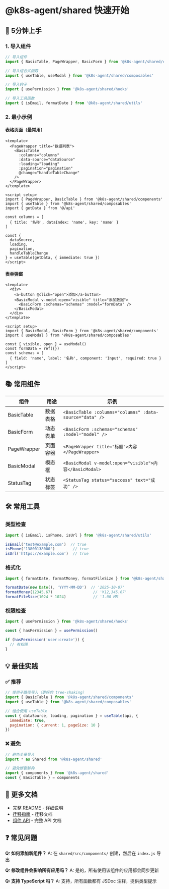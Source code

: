 # @k8s-agent/shared 快速开始

## 🚀 5分钟上手

### 1. 导入组件

```javascript
// 导入组件
import { BasicTable, PageWrapper, BasicForm } from '@k8s-agent/shared/components'

// 导入组合式函数
import { useTable, useModal } from '@k8s-agent/shared/composables'

// 导入钩子
import { usePermission } from '@k8s-agent/shared/hooks'

// 导入工具函数
import { isEmail, formatDate } from '@k8s-agent/shared/utils'
```

### 2. 最小示例

#### 表格页面（最常用）

```vue
<template>
  <PageWrapper title="数据列表">
    <BasicTable
      :columns="columns"
      :data-source="dataSource"
      :loading="loading"
      :pagination="pagination"
      @change="handleTableChange"
    />
  </PageWrapper>
</template>

<script setup>
import { PageWrapper, BasicTable } from '@k8s-agent/shared/components'
import { useTable } from '@k8s-agent/shared/composables'
import { getData } from '@/api'

const columns = [
  { title: '名称', dataIndex: 'name', key: 'name' }
]

const {
  dataSource,
  loading,
  pagination,
  handleTableChange
} = useTable(getData, { immediate: true })
</script>
```

#### 表单弹窗

```vue
<template>
  <div>
    <a-button @click="open">添加</a-button>
    <BasicModal v-model:open="visible" title="添加数据">
      <BasicForm :schemas="schemas" :model="formData" />
    </BasicModal>
  </div>
</template>

<script setup>
import { BasicModal, BasicForm } from '@k8s-agent/shared/components'
import { useModal } from '@k8s-agent/shared/composables'

const { visible, open } = useModal()
const formData = ref({})
const schemas = [
  { field: 'name', label: '名称', component: 'Input', required: true }
]
</script>
```

## 📚 常用组件

| 组件 | 用途 | 示例 |
|------|------|------|
| BasicTable | 数据表格 | `<BasicTable :columns="columns" :data-source="data" />` |
| BasicForm | 动态表单 | `<BasicForm :schemas="schemas" :model="model" />` |
| PageWrapper | 页面容器 | `<PageWrapper title="标题">内容</PageWrapper>` |
| BasicModal | 模态框 | `<BasicModal v-model:open="visible">内容</BasicModal>` |
| StatusTag | 状态标签 | `<StatusTag status="success" text="成功" />` |

## 🛠️ 常用工具

### 类型检查
```javascript
import { isEmail, isPhone, isUrl } from '@k8s-agent/shared/utils'

isEmail('test@example.com')  // true
isPhone('13800138000')        // true
isUrl('https://example.com')  // true
```

### 格式化
```javascript
import { formatDate, formatMoney, formatFileSize } from '@k8s-agent/shared/utils'

formatDate(new Date(), 'YYYY-MM-DD')  // '2025-10-07'
formatMoney(12345.67)                  // '¥12,345.67'
formatFileSize(1024 * 1024)            // '1.00 MB'
```

### 权限检查
```javascript
import { usePermission } from '@k8s-agent/shared/hooks'

const { hasPermission } = usePermission()

if (hasPermission('user:create')) {
  // 有权限
}
```

## 💡 最佳实践

### ✅ 推荐

```javascript
// 使用子路径导入（更好的 tree-shaking）
import { BasicTable } from '@k8s-agent/shared/components'
import { useTable } from '@k8s-agent/shared/composables'

// 组合使用 useTable
const { dataSource, loading, pagination } = useTable(api, {
  immediate: true,
  pagination: { current: 1, pageSize: 10 }
})
```

### ❌ 避免

```javascript
// 避免全量导入
import * as Shared from '@k8s-agent/shared'

// 避免嵌套解构
import { components } from '@k8s-agent/shared'
const { BasicTable } = components
```

## 🔗 更多文档

- [完整 README](./README.md) - 详细说明
- [迁移指南](../SHARED_COMPONENTS_MIGRATION.md) - 迁移文档
- [组件 API](../COMPONENTS_GUIDE.md) - 完整 API 文档

## ❓ 常见问题

**Q: 如何添加新组件？**
A: 在 `shared/src/components/` 创建，然后在 `index.js` 导出

**Q: 修改组件会影响所有应用吗？**
A: 是的，所有使用该组件的应用都会同步更新

**Q: 支持 TypeScript 吗？**
A: 支持，所有函数都有 JSDoc 注释，提供类型提示
